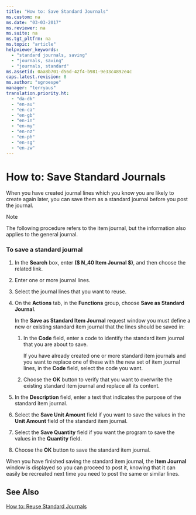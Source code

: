 ```yaml
---
title: "How to: Save Standard Journals"
ms.custom: na
ms.date: "03-03-2017"
ms.reviewer: na
ms.suite: na
ms.tgt_pltfrm: na
ms.topic: "article"
helpviewer_keywords: 
  - "standard journals, saving"
  - "journals, saving"
  - "journals, standard"
ms.assetid: 0aa8b701-d56d-42f4-b981-9e33c4892e4c
caps.latest.revision: 8
ms.author: "sgroespe"
manager: "terryaus"
translation.priority.ht: 
  - "da-dk"
  - "en-au"
  - "en-ca"
  - "en-gb"
  - "en-in"
  - "en-my"
  - "en-nz"
  - "en-ph"
  - "en-sg"
  - "en-zw"
---
```

# How to: Save Standard Journals
When you have created journal lines which you know you are likely to create again later, you can save them as a standard journal before you post the journal.  
  
> [!NOTE]  
>  The following procedure refers to the item journal, but the information also applies to the general journal.  
  
### To save a standard journal  
  
1.  In the **Search** box, enter **\($ N\_40 Item Journal $\)**, and then choose the related link.  
  
2.  Enter one or more journal lines.  
  
3.  Select the journal lines that you want to reuse.  
  
4.  On the **Actions** tab, in the **Functions** group, choose **Save as Standard Journal**.  
  
     In the **Save as Standard Item Journal** request window you must define a new or existing standard item journal that the lines should be saved in:  
  
    1.  In the **Code** field, enter a code to identify the standard item journal that you are about to save.  
  
         If you have already created one or more standard item journals and you want to replace one of these with the new set of item journal lines, in the **Code** field, select the code you want.  
  
    2.  Choose the **OK** button to verify that you want to overwrite the existing standard item journal and replace all its content.  
  
5.  In the **Description** field, enter a text that indicates the purpose of the standard item journal.  
  
6.  Select the **Save Unit Amount** field if you want to save the values in the **Unit Amount** field of the standard item journal.  
  
7.  Select the **Save Quantity** field if you want the program to save the values in the **Quantity** field.  
  
8.  Choose the **OK** button to save the standard item journal.  
  
 When you have finished saving the standard item journal, the **Item Journal** window is displayed so you can proceed to post it, knowing that it can easily be recreated next time you need to post the same or similar lines.  
  
## See Also  
 [How to: Reuse Standard Journals](../DesignAndEngineering/how-to-reuse-standard-journals.md)